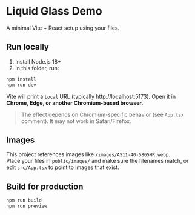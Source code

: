 # Liquid Glass Demo

A minimal Vite + React setup using your files.

## Run locally

1) Install Node.js 18+  
2) In this folder, run:

```bash
npm install
npm run dev
```

Vite will print a `Local` URL (typically http://localhost:5173). Open it in **Chrome, Edge, or another Chromium-based browser**.

> The effect depends on Chromium-specific behavior (see `App.tsx` comment). It may not work in Safari/Firefox.

## Images

This project references images like `/images/AS11-40-5865HR.webp`.  
Place your files in `public/images/` and make sure the filenames match, or edit `src/App.tsx` to point to images that exist.

## Build for production

```bash
npm run build
npm run preview
```
